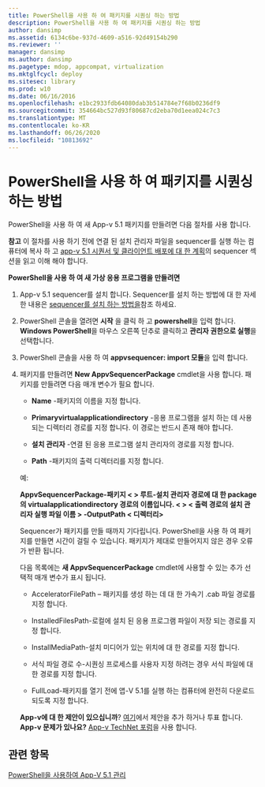 ```yaml
---
title: PowerShell을 사용 하 여 패키지를 시퀀싱 하는 방법
description: PowerShell을 사용 하 여 패키지를 시퀀싱 하는 방법
author: dansimp
ms.assetid: 6134c6be-937d-4609-a516-92d49154b290
ms.reviewer: ''
manager: dansimp
ms.author: dansimp
ms.pagetype: mdop, appcompat, virtualization
ms.mktglfcycl: deploy
ms.sitesec: library
ms.prod: w10
ms.date: 06/16/2016
ms.openlocfilehash: e1bc2933fdb64080dab3b514784e7f68b0236df9
ms.sourcegitcommit: 354664bc527d93f80687cd2eba70d1eea024c7c3
ms.translationtype: MT
ms.contentlocale: ko-KR
ms.lasthandoff: 06/26/2020
ms.locfileid: "10813692"
---
```

# PowerShell을 사용 하 여 패키지를 시퀀싱 하는 방법


PowerShell을 사용 하 여 새 App-v 5.1 패키지를 만들려면 다음 절차를 사용 합니다.

**참고**  이 절차를 사용 하기 전에 연결 된 설치 관리자 파일을 sequencer를 실행 하는 컴퓨터에 복사 하 고 [app-v 5.1 시퀀서 및 클라이언트 배포에 대 한 계획](planning-for-the-app-v-51-sequencer-and-client-deployment.md)의 sequencer 섹션을 읽고 이해 해야 합니다.

 

**PowerShell을 사용 하 여 새 가상 응용 프로그램을 만들려면**

1.  App-v 5.1 sequencer를 설치 합니다. Sequencer를 설치 하는 방법에 대 한 자세한 내용은 [sequencer를 설치 하는 방법을](how-to-install-the-sequencer-51beta-gb18030.md)참조 하세요.

2.  PowerShell 콘솔을 열려면 **시작** 을 클릭 하 고 **powershell**을 입력 합니다. **Windows PowerShell**을 마우스 오른쪽 단추로 클릭하고 **관리자 권한으로 실행**을 선택합니다.

3.  PowerShell 콘솔을 사용 하 여 **appvsequencer: import 모듈**을 입력 합니다.

4.  패키지를 만들려면 **New AppvSequencerPackage** cmdlet을 사용 합니다. 패키지를 만들려면 다음 매개 변수가 필요 합니다.

    -   **Name** -패키지의 이름을 지정 합니다.

    -   **Primaryvirtualapplicationdirectory** -응용 프로그램을 설치 하는 데 사용 되는 디렉터리 경로를 지정 합니다. 이 경로는 반드시 존재 해야 합니다.

    -   **설치 관리자** -연결 된 응용 프로그램 설치 관리자의 경로를 지정 합니다.

    -   **Path** -패키지의 출력 디렉터리를 지정 합니다.

    예:

    **AppvSequencerPackage-패키지 &lt; &gt; 루트-설치 관리자 경로에 대 한 package의 virtualapplicationdirectory 경로의 이름입니다. &lt; &gt; &lt; 출력 경로의 설치 관리자 실행 파일 이름 &gt; -OutputPath &lt; 디렉터리&gt;**

    Sequencer가 패키지를 만들 때까지 기다립니다. PowerShell을 사용 하 여 패키지를 만들면 시간이 걸릴 수 있습니다. 패키지가 제대로 만들어지지 않은 경우 오류가 반환 됩니다.

    다음 목록에는 **새 AppvSequencerPackage** cmdlet에 사용할 수 있는 추가 선택적 매개 변수가 표시 됩니다.

    -   AcceleratorFilePath – 패키지를 생성 하는 데 대 한 가속기 .cab 파일 경로를 지정 합니다.

    -   InstalledFilesPath-로컬에 설치 된 응용 프로그램 파일이 저장 되는 경로를 지정 합니다.

    -   InstallMediaPath-설치 미디어가 있는 위치에 대 한 경로를 지정 합니다.

    -   서식 파일 경로 수-시퀀싱 프로세스를 사용자 지정 하려는 경우 서식 파일에 대 한 경로를 지정 합니다.

    -   FullLoad-패키지를 열기 전에 앱-V 5.1를 실행 하는 컴퓨터에 완전히 다운로드 되도록 지정 합니다.

    **App-v에 대 한 제안이 있으십니까**? [여기](http://appv.uservoice.com/forums/280448-microsoft-application-virtualization)에서 제안을 추가 하거나 투표 합니다. **App-v 문제가 있나요?** [App-v TechNet 포럼](https://social.technet.microsoft.com/Forums/home?forum=mdopappv)을 사용 합니다.

## 관련 항목


[PowerShell을 사용하여 App-V 5.1 관리](administering-app-v-51-by-using-powershell.md)

 

 






